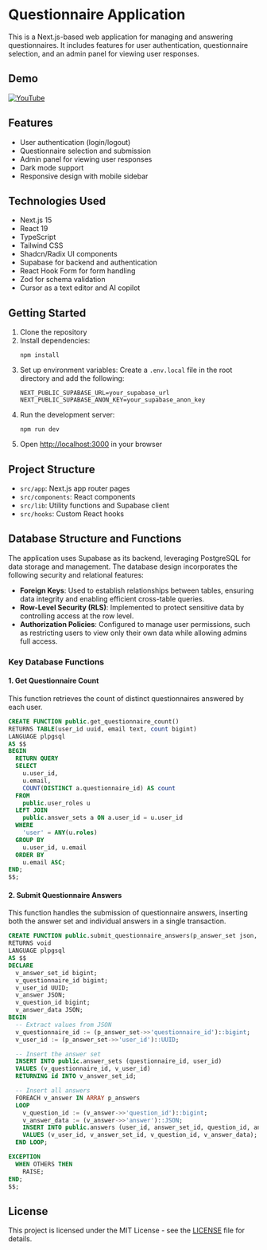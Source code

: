 # Questionnaire Application

This is a Next.js-based web application for managing and answering questionnaires. It includes features for user authentication, questionnaire selection, and an admin panel for viewing user responses.

## Demo

[![YouTube](http://i.ytimg.com/vi/uLdKaj_ffao/hqdefault.jpg)](https://www.youtube.com/watch?v=uLdKaj_ffao)

## Features

-   User authentication (login/logout)
-   Questionnaire selection and submission
-   Admin panel for viewing user responses
-   Dark mode support
-   Responsive design with mobile sidebar

## Technologies Used

-   Next.js 15
-   React 19
-   TypeScript
-   Tailwind CSS
-   Shadcn/Radix UI components
-   Supabase for backend and authentication
-   React Hook Form for form handling
-   Zod for schema validation
-   Cursor as a text editor and AI copilot

## Getting Started

1. Clone the repository
2. Install dependencies:
    ```
    npm install
    ```
3. Set up environment variables:
   Create a `.env.local` file in the root directory and add the following:
    ```
    NEXT_PUBLIC_SUPABASE_URL=your_supabase_url
    NEXT_PUBLIC_SUPABASE_ANON_KEY=your_supabase_anon_key
    ```
4. Run the development server:
    ```
    npm run dev
    ```
5. Open [http://localhost:3000](http://localhost:3000) in your browser

## Project Structure

-   `src/app`: Next.js app router pages
-   `src/components`: React components
-   `src/lib`: Utility functions and Supabase client
-   `src/hooks`: Custom React hooks

## Database Structure and Functions

The application uses Supabase as its backend, leveraging PostgreSQL for data storage and management. The database design incorporates the following security and relational features:

-   **Foreign Keys**: Used to establish relationships between tables, ensuring data integrity and enabling efficient cross-table queries.
-   **Row-Level Security (RLS)**: Implemented to protect sensitive data by controlling access at the row level.
-   **Authorization Policies**: Configured to manage user permissions, such as restricting users to view only their own data while allowing admins full access.

### Key Database Functions

#### 1. Get Questionnaire Count

This function retrieves the count of distinct questionnaires answered by each user.

```sql
CREATE FUNCTION public.get_questionnaire_count()
RETURNS TABLE(user_id uuid, email text, count bigint)
LANGUAGE plpgsql
AS $$
BEGIN
  RETURN QUERY
  SELECT
    u.user_id,
    u.email,
    COUNT(DISTINCT a.questionnaire_id) AS count
  FROM
    public.user_roles u
  LEFT JOIN
    public.answer_sets a ON a.user_id = u.user_id
  WHERE
    'user' = ANY(u.roles)
  GROUP BY
    u.user_id, u.email
  ORDER BY
    u.email ASC;
END;
$$;
```

#### 2. Submit Questionnaire Answers

This function handles the submission of questionnaire answers, inserting both the answer set and individual answers in a single transaction.

```sql
CREATE FUNCTION public.submit_questionnaire_answers(p_answer_set json, p_answers json[])
RETURNS void
LANGUAGE plpgsql
AS $$
DECLARE
  v_answer_set_id bigint;
  v_questionnaire_id bigint;
  v_user_id UUID;
  v_answer JSON;
  v_question_id bigint;
  v_answer_data JSON;
BEGIN
  -- Extract values from JSON
  v_questionnaire_id := (p_answer_set->>'questionnaire_id')::bigint;
  v_user_id := (p_answer_set->>'user_id')::UUID;

  -- Insert the answer set
  INSERT INTO public.answer_sets (questionnaire_id, user_id)
  VALUES (v_questionnaire_id, v_user_id)
  RETURNING id INTO v_answer_set_id;

  -- Insert all answers
  FOREACH v_answer IN ARRAY p_answers
  LOOP
    v_question_id := (v_answer->>'question_id')::bigint;
    v_answer_data := (v_answer->>'answer')::JSON;
    INSERT INTO public.answers (user_id, answer_set_id, question_id, answer)
    VALUES (v_user_id, v_answer_set_id, v_question_id, v_answer_data);
  END LOOP;

EXCEPTION
  WHEN OTHERS THEN
    RAISE;
END;
$$;
```

## License

This project is licensed under the MIT License - see the [LICENSE](LICENSE) file for details.
